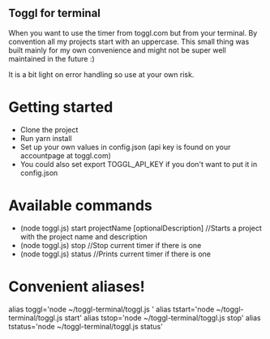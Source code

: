 ## Toggl for terminal
When you want to use the timer from toggl.com but from your terminal. By convention all my projects start with an uppercase. This small thing was built mainly for my own convenience and might not be super well maintained in the future :)

It is a bit light on error handling so use at your own risk.

# Getting started 
- Clone the project
- Run yarn install
- Set up your own values in config.json (api key is found on your accountpage at toggl.com)
- You could also set export TOGGL_API_KEY if you don't want to put it in config.json

# Available commands
- (node toggl.js) start projectName [optionalDescription] //Starts a project with the project name and description
- (node toggl.js) stop //Stop current timer if there is one
- (node toggl.js) status //Prints current timer if there is one 

# Convenient aliases!
alias toggl='node ~/toggl-terminal/toggl.js '
alias tstart='node ~/toggl-terminal/toggl.js start'
alias tstop='node ~/toggl-terminal/toggl.js stop'
alias tstatus='node ~/toggl-terminal/toggl.js status'

